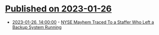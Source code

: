 # [Published on 2023-01-26](index.md)

* [2023-01-26, 14:00:00](https://tech.slashdot.org/story/23/01/26/1124259/nyse-mayhem-traced-to-a-staffer-who-left-a-backup-system-running?utm_source=rss1.0mainlinkanon&utm_medium=feed) - [NYSE Mayhem Traced To a Staffer Who Left a Backup System Running](https://tech.slashdot.org/story/23/01/26/1124259/nyse-mayhem-traced-to-a-staffer-who-left-a-backup-system-running?utm_source=rss1.0mainlinkanon&utm_medium=feed)
